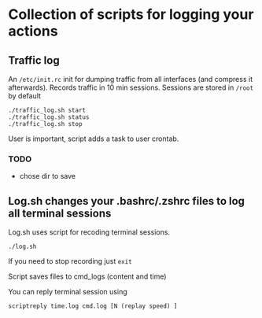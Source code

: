 # Collection of scripts for logging your actions

## Traffic log

An `/etc/init.rc` init for dumping traffic from all interfaces (and 
compress it afterwards).
Records traffic in 10 min sessions.
Sessions are stored in `/root` by default

    ./traffic_log.sh start 
    ./traffic_log.sh status
    ./traffic_log.sh stop

User is important, script adds a task to user crontab.

### TODO
- chose dir to save

## Log.sh changes your .bashrc/.zshrc files to log all terminal sessions

Log.sh uses script for recoding terminal sessions. 
    
    ./log.sh

If you need to stop recording just `exit` 

Script saves files to cmd_logs (content and time)

You can reply terminal session using

    scriptreply time.log cmd.log [N (replay speed) ]

